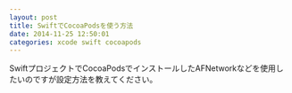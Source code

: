 ```yaml
---
layout: post
title: SwiftでCocoaPodsを使う方法
date: 2014-11-25 12:50:01
categories: xcode swift cocoapods
---
```

<!-- {% raw %} -->
<p>SwiftプロジェクトでCocoaPodsでインストールしたAFNetworkなどを使用したいのですが設定方法を教えてください。</p>
<!-- {% endraw %} -->
